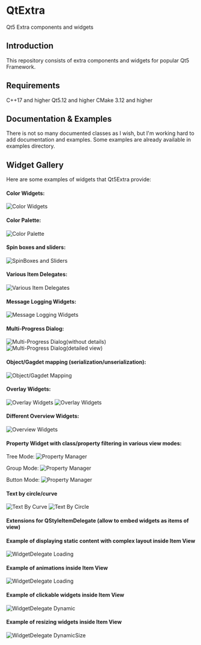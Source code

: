 # QtExtra
Qt5 Extra components and widgets

## Introduction
This repository consists of extra components and widgets for popular Qt5 Framework.

## Requirements
C++17 and higher
Qt5.12 and higher
CMake 3.12 and higher 

## Documentation & Examples
There is not so many documented classes as I wish, but I'm working hard to add documentation and examples.
Some examples are already available in examples directory.

## Widget Gallery
Here are some examples of widgets that Qt5Extra provide:

#### Color Widgets:
![Color Widgets](https://github.com/progzdeveloper/Qt5Extra/blob/main/documentation/images/color_widgets.png)

#### Color Palette:
![Color Palette](https://github.com/progzdeveloper/Qt5Extra/blob/main/documentation/images/color_palette.png)

#### Spin boxes and sliders:
![SpinBoxes and Sliders](https://github.com/progzdeveloper/Qt5Extra/blob/main/documentation/images/spinboxes.png)

#### Various Item Delegates:
![Various Item Delegates](https://github.com/progzdeveloper/Qt5Extra/blob/main/documentation/images/item_delegates(1).png)

#### Message Logging Widgets:
![Message Logging Widgets](https://github.com/progzdeveloper/Qt5Extra/blob/main/documentation/images/message_log.png)

#### Multi-Progress Dialog:
![Multi-Progress Dialog(without details)](https://github.com/progzdeveloper/Qt5Extra/blob/main/documentation/images/multiprogress.png)
![Multi-Progress Dialog(detailed view)](https://github.com/progzdeveloper/Qt5Extra/blob/main/documentation/images/multiprogress_detailed.png)

#### Object/Gagdet mapping (serialization/unserialization):
![Object/Gagdet Mapping](https://github.com/progzdeveloper/Qt5Extra/blob/main/documentation/images/object_mapper.png)

#### Overlay Widgets:
![Overlay Widgets](https://github.com/progzdeveloper/Qt5Extra/blob/main/documentation/images/overlay(1).png)
![Overlay Widgets](https://github.com/progzdeveloper/Qt5Extra/blob/main/documentation/images/overlay(2).png)


#### Different Overview Widgets:
![Overview Widgets](https://github.com/progzdeveloper/Qt5Extra/blob/main/documentation/images/overview.png)


#### Property Widget with class/property filtering in various view modes:
Tree Mode:
![Property Manager](https://github.com/progzdeveloper/Qt5Extra/blob/main/documentation/images/property_widget_tree.png)

Group Mode:
![Property Manager](https://github.com/progzdeveloper/Qt5Extra/blob/main/documentation/images/property_widget_group.png)

Button Mode:
![Property Manager](https://github.com/progzdeveloper/Qt5Extra/blob/main/documentation/images/property_widget_buttons.png)

#### Text by circle/curve
![Text By Curve](https://github.com/progzdeveloper/Qt5Extra/blob/main/documentation/images/text_by_circle.png)
![Text By Circle](https://github.com/progzdeveloper/Qt5Extra/blob/main/documentation/images/text_by_curve.png)


#### Extensions for QStyleItemDelegate (allow to embed widgets as items of view)

#### Example of displaying static content with complex layout inside Item View
![WidgetDelegate Loading](https://github.com/progzdeveloper/Qt5Extra/blob/main/documentation/images/WidgetItemDelegateStatic.png)

#### Example of animations inside Item View
![WidgetDelegate Loading](https://github.com/progzdeveloper/Qt5Extra/blob/main/documentation/images/WidgetDelegateLoading.png)

#### Example of clickable widgets inside Item View
![WidgetDelegate Dynamic](https://github.com/progzdeveloper/Qt5Extra/blob/main/documentation/images/WidgetItemDelegateLoaded.png)

#### Example of resizing widgets inside Item View
![WidgetDelegate DynamicSize](https://github.com/progzdeveloper/Qt5Extra/blob/main/documentation/images/WidgetItemDelegateSize.png)



